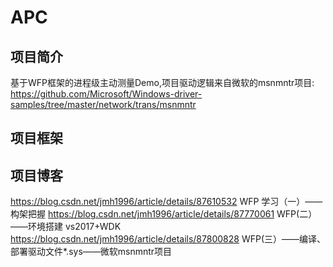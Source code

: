 # APC
## 项目简介
基于WFP框架的进程级主动测量Demo,项目驱动逻辑来自微软的msnmntr项目: https://github.com/Microsoft/Windows-driver-samples/tree/master/network/trans/msnmntr 

## 项目框架

## 项目博客
https://blog.csdn.net/jmh1996/article/details/87610532 WFP 学习（一）——构架把握
https://blog.csdn.net/jmh1996/article/details/87770061 WFP(二）——环境搭建 vs2017+WDK
https://blog.csdn.net/jmh1996/article/details/87800828 WFP(三）——编译、部署驱动文件*.sys——微软msnmntr项目
